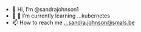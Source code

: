- 👋 Hi, I’m @sandrajohnson1
- 👀 🌱 I’m currently learning ...kubernetes
- 📫 How to reach me ...sandra.johnson@smals.be

<!---
sandrajohnson1/sandrajohnson1 is a ✨ special ✨ repository because its `README.md` (this file) appears on your GitHub profile.
You can click the Preview link to take a look at your changes.
--->
